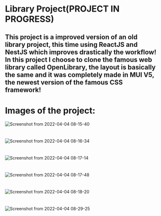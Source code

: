 # Library Project(PROJECT IN PROGRESS)
## This project is a improved version of an old library project, this time using ReactJS and NestJS which improves drastically the workflow! In this project I choose to clone the famous web library called OpenLibrary, the layout is basically the same and it was completely made in MUI V5, the newest version of the famous CSS framework!

# Images of the project: 

![Screenshot from 2022-04-04 08-15-40](https://user-images.githubusercontent.com/60707892/161533229-fcd09f36-9af3-4982-be45-69780fae2236.png)
#
![Screenshot from 2022-04-04 08-16-34](https://user-images.githubusercontent.com/60707892/161533341-79e07f25-940e-47f9-95d7-d7d1b6b69a69.png)
#
![Screenshot from 2022-04-04 08-17-14](https://user-images.githubusercontent.com/60707892/161533475-35f43d86-8a68-43c6-98ee-34db64985056.png)
#
![Screenshot from 2022-04-04 08-17-48](https://user-images.githubusercontent.com/60707892/161533538-3a5de1fc-d6ee-43c3-abb0-1b9cd4a9e16d.png)
#
![Screenshot from 2022-04-04 08-18-20](https://user-images.githubusercontent.com/60707892/161533768-17a05a33-d630-4cb8-b558-40ea5ceb0227.png)
#
![Screenshot from 2022-04-04 08-29-25](https://user-images.githubusercontent.com/60707892/161534713-02ca8706-8f63-432e-8b4d-dbe4cf393cab.png)
